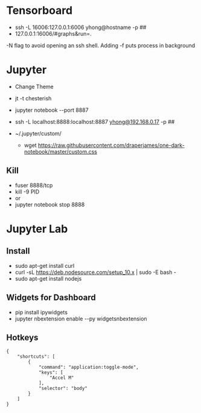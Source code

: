 # Tensorboard

* ssh -L 16006:127.0.0.1:6006 yhong@hostname -p ## 
* 127.0.0.1:16006/#graphs&run=.

-N flag to avoid opening an ssh shell. Adding -f puts process in background

# Jupyter
* Change Theme
* jt -t chesterish

* jupyter notebook --port 8887
* ssh -L localhost:8888:localhost:8887 yhong@192.168.0.17 -p ##

* ~/.jupyter/custom/
  * wget https://raw.githubusercontent.com/draperjames/one-dark-notebook/master/custom.css
## Kill
* fuser 8888/tcp
* kill -9 PID
* or
* jupyter notebook stop 8888

# Jupyter Lab
## Install
* sudo apt-get install curl
* curl -sL https://deb.nodesource.com/setup_10.x | sudo -E bash -
* sudo apt-get install nodejs
## Widgets for Dashboard
* pip install ipywidgets
* jupyter nbextension enable --py widgetsnbextension

## Hotkeys
```
{
    "shortcuts": [        
        {
            "command": "application:toggle-mode",
            "keys": [
                "Accel M"
            ],
            "selector": "body"
        }
    ]
}
```
